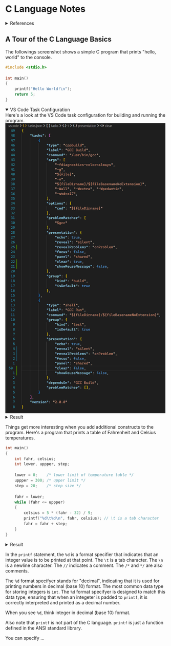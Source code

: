 # C Language Notes

<details>
<summary>References</summary>
The C Programming Language, 2nd Edition, Brian W. Kernighan and Dennis M. Ritchie, 1988, Prentice Hall, ISBN 0-13-110362-8

<img src='img/20231246-054601.png' width=400px>

</details>

## A Tour of the C Language Basics

The followings screenshot shows a simple C program that prints "hello, world" to the console.

```c
#include <stdio.h>

int main()
{
    printf("Hello World!\n");
    return 5;
}
```

<details open>
<summary>VS Code Task Configuration</summary>
Here's a look at the VS Code task configuration for building and running the program.

<img src='img/20231201-060147.png' width=500px>

</details>

<details><summary>Result</summary>
The Hello, World program produces the following output:

<img src='img/20231204-060417.png' width=500px>

</details>


Things get more interesting when you add additional constructs to the program. Here's a program that prints a table of Fahrenheit and Celsius temperatures.

```c
int main()
{
    int fahr, celsius;
    int lower, uppper, step;

    lower = 0;    /* lower limit of temperature table */
    uppper = 300; /* upper limit */
    step = 20;    /* step size */

    fahr = lower;
    while (fahr <= uppper)
    {
        celsius = 5 * (fahr - 32) / 9;
        printf("%d\t%d\n", fahr, celsius); // \t is a tab character
        fahr = fahr + step;
    }
}
```

<details><summary>Result</summary>
<img src='img/20231208-060805.png' width=500px>
</details>

In the `printf` statement, the `%d` is a format specifier that indicates that an integer value is to be printed at that point. The `\t` is a tab character. The `\n` is a newline character. The `//` indicates a comment. The `/*` and `*/` are also comments.

The `%d` format specifyer stands for "decimal", indicating that it is used for printing numbers in decimal (base 10) format. The most common data type for storing integers is `int`. The `%d` format specifyer is designed to match this data type, ensuring that when an integeter is padded to `printf`, it is correctly interpreted and printed as a decimal number.

When you see `%d`, think integer in decimal (base 10) format.

Also note that `printf` is not part of the C language. `printf` is just a function defined in the ANSI standard library.

You can specify ...


